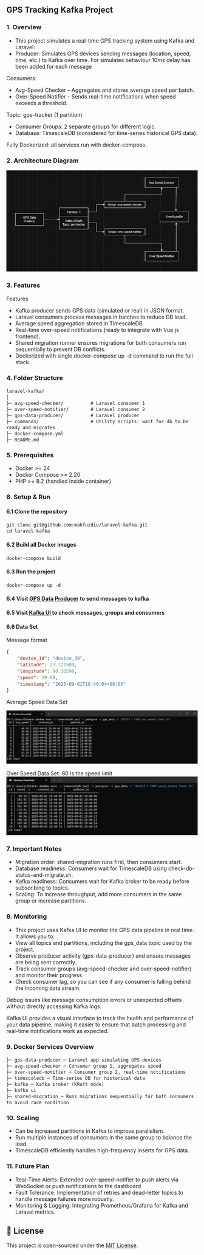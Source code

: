 ## GPS Tracking Kafka Project

### 1. Overview
- This project simulates a real-time GPS tracking system using Kafka and Laravel:
- Producer: Simulates GPS devices sending messages (location, speed, time, etc.) to Kafka over time. For simulates behaviour 10ms delay has been added for each message

Consumers:
- Avg-Speed Checker – Aggregates and stores average speed per batch.
- Over-Speed Notifier – Sends real-time notifications when speed exceeds a threshold.

Topic: gps-tracker (1 partition)
- Consumer Groups: 2 separate groups for different logic.
- Database: TimescaleDB (considered for time-series historical GPS data).

Fully Dockerized: all services run with docker-compose.

### 2. Architecture Diagram

![Kafka UI](./attachments/kafka-project.png)

### 3. Features
Features
- Kafka producer sends GPS data (simulated or real) in JSON format.
- Laravel consumers process messages in batches to reduce DB load.
- Average speed aggregation stored in TimescaleDB.
- Real-time over-speed notifications (ready to integrate with Vue.js frontend).
- Shared migration runner ensures migrations for both consumers run sequentially to prevent DB conflicts.
- Dockerized with single docker-compose up -d command to run the full stack.

### 4. Folder Structure
````
laravel-kafka/
│
├─ avg-speed-checker/          # Laravel consumer 1
├─ over-speed-notifier/        # Laravel consumer 2
├─ gps-data-producer/          # Laravel producer
├─ commands/                   # Utility scripts: wait for db to be ready and migrates
├─ docker-compose.yml
├─ README.md
````

### 5. Prerequisites
- Docker >= 24
- Docker Compose >= 2.20
- PHP >= 8.2 (handled inside container)

### 6. Setup & Run


#### 6.1 Clone the repository
````
git clone git@github.com:mahfuzdiu/laravel-kafka.git
cd laravel-kafka
````

#### 6.2 Build all Docker images
````
docker-compose build
````

#### 6.3 Run the project
````
docker-compose up -d
````

#### 6.4 Visit [GPS Data Producer](http://localhost:7000/) to send messages to kafka
#### 6.5 Visit [Kafka UI](http://localhost:8080/) to check messages, groups and consumers
#### 6.6 Data Set

Message format

````json
{
    "device_id": "device_39",
    "latitude": 23.721589,
    "longitude": 90.30598,
    "speed": 39.69,
    "timestamp": "2025-09-01T18:40:04+00:00"
}
````

Average Speed Data Set

![Kafka UI](./attachments/avg-speed.png)

Over Speed Data Set: 80 is the speed limit
![Kafka UI](./attachments/speed-alert.png)

### 7. Important Notes

- Migration order: shared-migration runs first, then consumers start.
- Database readiness: Consumers wait for TimescaleDB using check-db-status-and-migrate.sh.
- Kafka readiness: Consumers wait for Kafka broker to be ready before subscribing to topics.
- Scaling: To increase throughput, add more consumers in the same group or increase partitions.

### 8. Monitoring

- This project uses Kafka UI to monitor the GPS data pipeline in real time. It allows you to:
- View all topics and partitions, including the gps_data topic used by the project.
- Observe producer activity (gps-data-producer) and ensure messages are being sent correctly.
- Track consumer groups (avg-speed-checker and over-speed-notifier) and monitor their progress.
- Check consumer lag, so you can see if any consumer is falling behind the incoming data stream.

Debug issues like message consumption errors or unexpected offsets without directly accessing Kafka logs.

Kafka UI provides a visual interface to track the health and performance of your data pipeline, making it easier to ensure that batch processing and real-time notifications work as expected.

### 9. Docker Services Overview
````
├─ gps-data-producer ─ Laravel app simulating GPS devices
├─ avg-speed-checker ─ Consumer group 1, aggregates speed
├─ over-speed-notifier ─ Consumer group 2, real-time notifications
├─ timescaledb ─ Time-series DB for historical data
├─ kafka ─ Kafka broker (KRaft mode)
├─ kafka ui 
├─ shared-migration	─ Runs migrations sequentially for both consumers to avoid race condition
````

### 10. Scaling
- Can be increased partitions in Kafka to improve parallelism.
- Run multiple instances of consumers in the same group to balance the load.
- TimescaleDB efficiently handles high-frequency inserts for GPS data.

### 11. Future Plan
- Real-Time Alerts: Extended over-speed-notifier to push alerts via WebSocket or push notifications to the dashboard
- Fault Tolerance: Implementation of retries and dead-letter topics to handle message failures more robustly.
- Monitoring & Logging: Integrating Prometheus/Grafana for Kafka and Laravel metrics.

## 📄 License

This project is open-sourced under the [MIT License](LICENSE).
